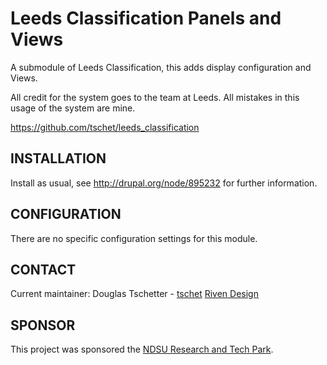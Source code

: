 # Leeds Classification Panels and Views #
A submodule of Leeds Classification, this adds display configuration and Views. 

All credit for the system goes to the team at Leeds. All mistakes in this 
usage of the system are mine.

https://github.com/tschet/leeds_classification

## INSTALLATION ##
Install as usual, see http://drupal.org/node/895232 for further information.
 
## CONFIGURATION ##
There are no specific configuration settings for this module.
 
## CONTACT ##
Current maintainer:
Douglas Tschetter - [tschet](https://www.drupal.org/u/tschet)
[Riven Design](http://rivendesign.com)

## SPONSOR ##
This project was sponsored the [NDSU Research and Tech Park](http://ndsuresearchpark.com).